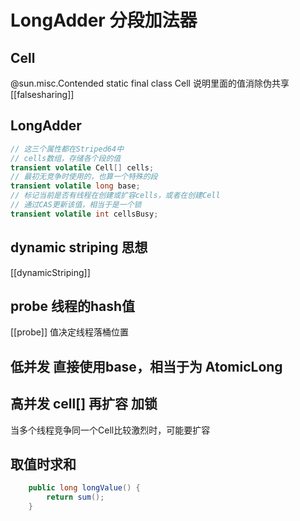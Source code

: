 # LongAdder 分段加法器

## Cell
@sun.misc.Contended static final class Cell 
说明里面的值消除伪共享[[falsesharing]]

## LongAdder
```java
// 这三个属性都在Striped64中
// cells数组，存储各个段的值
transient volatile Cell[] cells;
// 最初无竞争时使用的，也算一个特殊的段
transient volatile long base;
// 标记当前是否有线程在创建或扩容cells，或者在创建Cell
// 通过CAS更新该值，相当于是一个锁
transient volatile int cellsBusy;
```

## dynamic striping 思想
[[dynamicStriping]]
## probe 线程的hash值
[[probe]] 值决定线程落桶位置

## 低并发 直接使用base，相当于为 AtomicLong
## 高并发 cell[] 再扩容 加锁
当多个线程竞争同一个Cell比较激烈时，可能要扩容

## 取值时求和
```java
    public long longValue() {
        return sum();
    }
```